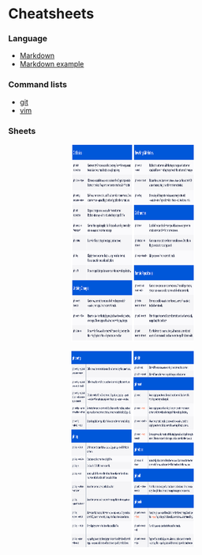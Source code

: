 # Cheatsheets


### Language

- [Markdown](https://github.com/adam-p/markdown-here/wiki/Markdown-Cheatsheet)
- [Markdown example](./examples/markdown_samples.md.txt)

### Command lists

- [git](https://github.com/flyhigher139/Git-Cheat-Sheet/blob/master/README.md)
- [vim](https://github.com/hackjutsu/vim-cheatsheet)

### Sheets

<p align="center">
    <img alt="Git" src="./img/atlassian-git-cheatsheet_01.png" height="400" width="250">
</p>
<p align="center">
    <img alt="Git" src="./img/atlassian-git-cheatsheet_02.png" height="400" width="250">
</p>
